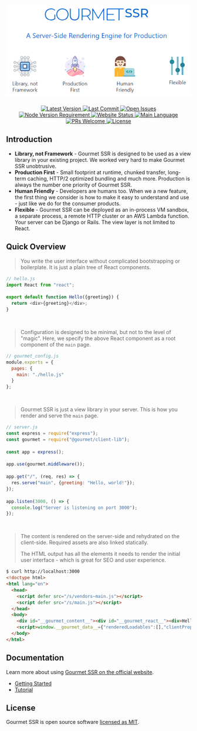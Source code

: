 <h1 align="center">
  <a href="https://ssr.gourmetjs.org">
    <img src="/docs/assets/big-banner.png" alt="Gourmet SSR">
  </a>
</h1>

<p align="center">
  <a href="https://www.npmjs.com/package/@gourmet/group-core">
    <img src="https://img.shields.io/npm/v/@gourmet/group-core.svg" alt="Latest Version">
  </a>
  <a href="https://github.com/gourmetjs/gourmet-ssr/commits/master">
    <img src="https://img.shields.io/github/last-commit/gourmetjs/gourmet-ssr.svg" alt="Last Commit">
  </a>
  <a href="https://github.com/gourmetjs/gourmet-ssr/issues">
    <img src="https://img.shields.io/github/issues/gourmetjs/gourmet-ssr.svg" alt="Open Issues">
  </a>
  <a href="https://nodejs.org">
    <img src="https://img.shields.io/node/v/@gourmet/group-core.svg" alt="Node Version Requirement">
  </a>
  <a href="https://ssr.gourmetjs.org">
    <img src="https://img.shields.io/website/https/ssr.gourmetjs.org.svg" alt="Website Status">
  </a>
  <a href="https://github.com/gourmetjs/gourmet-ssr">
    <img src="https://img.shields.io/github/languages/top/gourmetjs/gourmet-ssr.svg" alt="Main Language">
  </a>
  <a href="https://github.com/gourmetjs/gourmet-ssr/pulls">
    <img src="https://img.shields.io/badge/PRs-welcome-brightgreen.svg" alt="PRs Welcome">
  </a>
  <a href="https://github.com/gourmetjs/gourmet-ssr/blob/master/LICENSE">
    <img src="https://img.shields.io/github/license/gourmetjs/gourmet-ssr.svg" alt="License">
  </a>
</p>

## Introduction

- **Library, not Framework** - Gourmet SSR is designed to be used as a view library in your existing project. We worked very hard to make Gourmet SSR unobtrusive.
- **Production First** - Small footprint at runtime, chunked transfer, long-term caching, HTTP/2 optimized bundling and much more. Production is always the number one priority of Gourmet SSR.
- **Human Friendly** - Developers are humans too. When we a new feature, the first thing we consider is how to make it easy to understand and use - just like we do for the consumer products.
- **Flexible** - Gourmet SSR can be deployed as an in-process VM sandbox, a separate process, a remote HTTP cluster or an AWS Lambda function. Your server can be Django or Rails. The view layer is not limited to React.

## Quick Overview

> You write the user interface without complicated bootstrapping or boilerplate. It is just a plain tree of React components.

```js
// hello.js
import React from "react";

export default function Hello({greeting}) {
  return <div>{greeting}</div>;
}
```
<br>

> Configuration is designed to be minimal, but not to the level of "magic". Here, we specify the above React component as a root component of the `main` page.

```js
// gourmet_config.js
module.exports = {
  pages: {
    main: "./hello.js"
  }
};
```
<br>

> Gourmet SSR is just a view library in your server. This is how you render and serve the `main` page.

```js
// server.js
const express = require("express");
const gourmet = require("@gourmet/client-lib");

const app = express();

app.use(gourmet.middleware());

app.get("/", (req, res) => {
  res.serve("main", {greeting: "Hello, world!"});
});

app.listen(3000, () => {
  console.log("Server is listening on port 3000");
});
```
<br>

> The content is rendered on the server-side and rehydrated on the client-side.
> Required assets are also linked statically.
>
> The HTML output has all the elements it needs to render the initial user interface - which is great for SEO and user experience.

```html
$ curl http://localhost:3000
<!doctype html>
<html lang="en">
  <head>
    <script defer src="/s/vendors~main.js"></script>
    <script defer src="/s/main.js"></script>
  </head>
  <body>
    <div id="__gourmet_content__"><div id="__gourmet_react__"><div>Hello, world!</div></div></div>
    <script>window.__gourmet_data__={"renderedLoadables":[],"clientProps":{"greeting":"Hello, world!"},"reactClientRender":"hydrate"};</script>
  </body>
</html>
```

## Documentation

Learn more about using [Gourmet SSR on the official website](https://ssr.gourmetjs.org).

- [Getting Started](https://ssr.gourmetjs.org/docs/getting-started)
- [Tutorial](https://ssr.gourmetjs.org/docs/tutorial-1)

## License

Gourmet SSR is open source software [licensed as MIT](https://github.com/gourmetjs/gourmet-ssr/blob/master/LICENSE).
